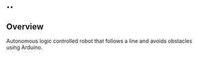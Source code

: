 # ..

## Overview
Autonomous logic controlled robot that follows a line and avoids obstacles using Arduino. 
